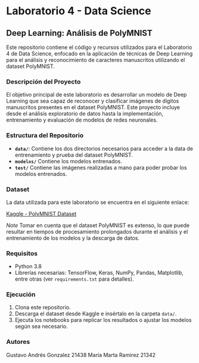 # Laboratorio 4 - Data Science
## Deep Learning: Análisis de PolyMNIST

Este repositorio contiene el código y recursos utilizados para el Laboratorio 4 de Data Science, enfocado en la aplicación de técnicas de Deep Learning para el análisis y reconocimiento de caracteres manuscritos utilizando el dataset PolyMNIST.

### Descripción del Proyecto

El objetivo principal de este laboratorio es desarrollar un modelo de Deep Learning que sea capaz de reconocer y clasificar imágenes de dígitos manuscritos presentes en el dataset PolyMNIST. Este proyecto incluye desde el análisis exploratorio de datos hasta la implementación, entrenamiento y evaluación de modelos de redes neuronales.

### Estructura del Repositorio

- **`data/`**: Contiene los dos directorios necesarios para acceder a la data de entrenamiento y prueba del dataset PolyMNIST.
- **`modelos/`** Contiene los modelos entrenados.
- **`test/`** Contiene las imágenes realizadas a mano para poder probar los modelos entrenados.

### Dataset

La data utilizada para este laboratorio se encuentra en el siguiente enlace:

[Kaggle - PolyMNIST Dataset](https://www.kaggle.com/datasets/agungpambudi/mnist-multiple-dataset-comprehensive-analysis/data)

*Note* Tomar en cuenta que el dataset PolyMNIST es extenso, lo que puede resultar en tiempos de procesamiento prolongados durante el análisis y el entrenamiento de los modelos y la descarga de datos.

### Requisitos

- Python 3.8
- Librerías necesarias: TensorFlow, Keras, NumPy, Pandas, Matplotlib, entre otras (ver `requirements.txt` para detalles).

### Ejecución

1. Clona este repositorio.
2. Descarga el dataset desde Kaggle e insértalo en la carpeta `data/`.
3. Ejecuta los notebooks para replicar los resultados o ajustar los modelos según sea necesario.


### Autores
Gustavo Andrés Gonzalez 21438
María Marta Ramirez 21342